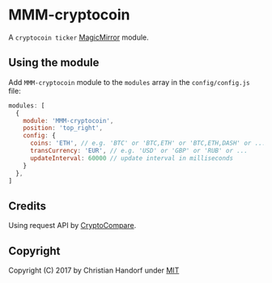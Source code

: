 # MMM-cryptocoin
A `cryptocoin ticker` <a href="https://github.com/MichMich/MagicMirror">MagicMirror</a> module.

## Using the module
Add `MMM-cryptocoin` module to the `modules` array in the `config/config.js` file:
````javascript
modules: [
  {
    module: 'MMM-cryptocoin',
    position: 'top_right',
    config: {
      coins: 'ETH', // e.g. 'BTC' or 'BTC,ETH' or 'BTC,ETH,DASH' or ...
      transCurrency: 'EUR', // e.g. 'USD' or 'GBP' or 'RUB' or ...
      updateInterval: 60000 // update interval in milliseconds
    }
  },
]
````

## Credits
Using request API by [CryptoCompare](https://www.cryptocompare.com/api/).

## Copyright
Copyright (C) 2017 by Christian Handorf under [MIT](LICENSE.md)
